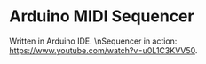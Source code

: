# Arduino MIDI Sequencer
Written in Arduino IDE.
\nSequencer in action: https://www.youtube.com/watch?v=u0L1C3KVV50.
